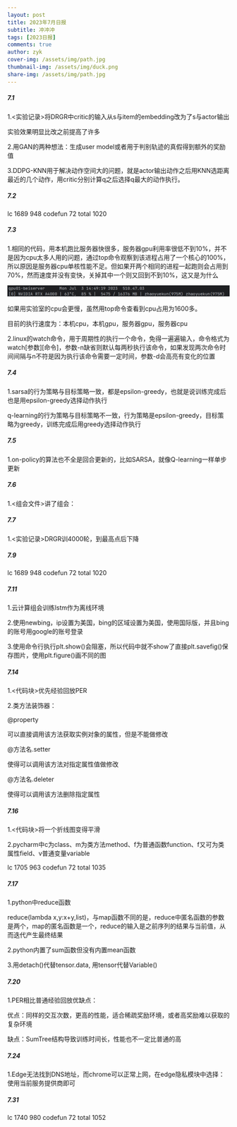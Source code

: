```yaml
---
layout: post
title: 2023年7月日报
subtitle: 冲冲冲
tags: [2023日报]
comments: true
author: zyk
cover-img: /assets/img/path.jpg
thumbnail-img: /assets/img/duck.png
share-img: /assets/img/path.jpg
---
```


##### 7.1

1.<实验记录>将DRGR中critic的输入从s与item的embedding改为了s与actor输出

[DRGR]: ../实验记录/3.md

实验效果明显比改之前提高了许多

2.用GAN的两种想法：生成user model或者用于判别轨迹的真假得到额外的奖励值

3.DDPG-KNN用于解决动作空间大的问题，就是actor输出动作之后用KNN选距离最近的几个动作，用critic分别计算q之后选择q最大的动作执行。

##### 7.2

lc 1689 948 codefun 72 total 1020

##### 7.3

1.相同的代码，用本机跑比服务器快很多，服务器gpu利用率很低不到10%，并不是因为cpu太多人用的问题，通过top命令观察到该进程占用了一个核心的100%，所以原因是服务器cpu单核性能不足。但如果开两个相同的进程一起跑则会占用到70%，然而速度并没有变快，关掉其中一个则又回到不到10%，这又是为什么

![image-20230703144931586](\TyporaPicture\7月记录\image-20230703144931586.png)

如果用实验室的cpu会更慢，虽然用top命令查看到cpu占用为1600多。

目前的执行速度为：本机cpu，本机gpu，服务器gpu，服务器cpu

2.linux的watch命令，用于周期性的执行一个命令，免得一遍遍输入，命令格式为watch[参数]\[命令]，参数-n缺省则默认每两秒执行该命令，如果发现两次命令时间间隔与n不符是因为执行该命令需要一定时间，参数-d会高亮有变化的位置

##### 7.4

1.sarsa的行为策略与目标策略一致，都是epsilon-greedy，也就是说训练完成后也是用epsilon-greedy选择动作执行

q-learning的行为策略与目标策略不一致，行为策略是epsilon-greedy，目标策略为greedy，训练完成后用greedy选择动作执行

##### 7.5

1.on-policy的算法也不全是回合更新的，比如SARSA，就像Q-learning一样单步更新

##### 7.6

1.<组会文件>讲了组会：

[组会文件]: ../组会文件/23.7.6.md

##### 7.7

1.<实验记录>DRGR训4000轮，到最高点后下降

[DRGR]: ../实验记录/4.md

##### 7.9

lc 1689 948  codefun 72 total 1020

##### 7.11

1.云计算组会训练lstm作为离线环境

2.使用newbing，ip设置为美国，bing的区域设置为美国，使用国际版，并且bing的账号用google的账号登录

3.使用命令行执行plt.show()会阻塞，所以代码中就不show了直接plt.savefig()保存图片，使用plt.figure()画不同的图

##### 7.14

1.<代码块>优先经验回放PER

[PER]: ../代码块/2.md

2.类方法装饰器：

@property

可以直接调用该方法获取实例对象的属性，但是不能做修改

@方法名.setter

使得可以调用该方法对指定属性值做修改

@方法名.deleter

使得可以调用该方法删除指定属性

##### 7.16

1.<代码块>将一个折线图变得平滑

[平滑折线]: ../代码块/平滑折线.md

2.pycharm中c为class、m为类方法method、f为普通函数function、f又可为类属性field、v普通变量variable

lc 1705 963   codefun 72  total 1035

##### 7.17

1.python中reduce函数

reduce(lambda x,y:x+y,list)，与map函数不同的是，reduce中匿名函数的参数是两个，map的匿名函数是一个，reduce的输入是之前序列的结果与当前值，从而迭代产生最终结果

2.python内置了sum函数但没有内置mean函数

3.用detach()代替tensor.data,  用tensor代替Variable()

##### 7.20

1.PER相比普通经验回放优缺点：

优点：同样的交互次数，更高的性能，适合稀疏奖励环境，或者高奖励难以获取的复杂环境

缺点：SumTree结构导致训练时间长，性能也不一定比普通的高

[PER]: ../实验记录/PER.md

##### 7.24

1.Edge无法找到DNS地址，而chrome可以正常上网，在edge隐私模块中选择：使用当前服务提供商即可

##### 7.31

lc 1740 980   codefun 72  total 1052
